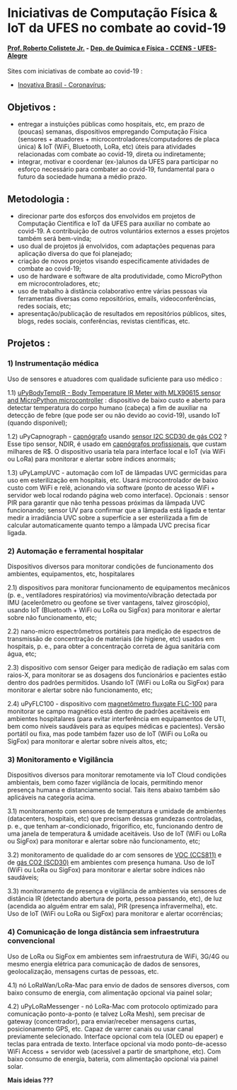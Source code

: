 # Iniciativas de Computação Física & IoT da UFES no combate ao covid-19

#### [Prof. Roberto Colistete Jr.](mailto:roberto.colistete@gmail.com) - [Dep. de Química e Física - CCENS - UFES-Alegre](http://alegre.ufes.br/ccens/departamento-de-quimica-e-fisica)

Sites com iniciativas de combate ao covid-19 :
- [Inovativa Brasil - Coronavírus](https://www.inovativabrasil.com.br/coronavirus/);

## Objetivos :
- entregar a instuições públicas como hospitais, etc, em prazo de (poucas) semanas, dispositivos empregando Computação Física (sensores + atuadores + microcontroladores/computadores de placa única) & IoT (WiFi, Bluetooth, LoRa, etc) úteis para atividades relacionadas com combate ao covid-19, direta ou indiretamente;
- integrar, motivar e coordenar (ex-)alunos da UFES para participar no esforço necessário para combater ao covid-19, fundamental para o futuro da sociedade humana a médio prazo.

## Metodologia :
- direcionar parte dos esforços dos envolvidos em projetos de Computação Científica e IoT da UFES para auxiliar no combate ao covid-19. A contribuição de outros voluntários externos a esses projetos também será bem-vinda;
- uso dual de projetos já envolvidos, com adaptações pequenas para aplicação diversa do que foi planejado;
- criação de novos projetos visando especificamente atividades de combate ao covid-19;
- uso de hardware e software de alta produtividade, como MicroPython em microcontroladores, etc;
- uso de trabalho à distância colaborativo entre várias pessoas via ferramentas diversas como repositórios, emails, 
videoconferências, redes sociais, etc;
- apresentação/publicação de resultados em repositórios públicos, sites, blogs, redes sociais, conferências, revistas científicas, etc.

## Projetos :

### 1) Instrumentação médica

Uso de sensores e atuadores com qualidade suficiente para uso médico :

1.1) [uPyBodyTempIR - Body Temperature IR Meter with MLX90615 sensor and MicroPython microcontroller](https://github.com/rcolistete/uPyBodyTempIR) : dispositivo de baixo custo e aberto para detectar temperatura do corpo humano (cabeça) a fim de auxiliar na detecção de febre (que pode ser ou não devido ao covid-19), usando IoT (quando disponível);

1.2) uPyCapnograph - [capnógrafo](https://en.wikipedia.org/wiki/Capnography) usando [sensor I2C SCD30 de gás CO2](https://www.sensirion.com/en/environmental-sensors/carbon-dioxide-sensors/carbon-dioxide-sensors-co2/) ? Esse tipo sensor, NDIR, é usado em [capnógrafos profissionais](https://www.howequipmentworks.com/capnography/), que custam milhares de R$. O dispositivo usaria tela para interface local e IoT (via WiFi ou LoRa) para monitorar e alertar sobre índices anormais; 

1.3) uPyLampUVC - automação com IoT de lâmpadas UVC germicidas para uso em esterilização em hospitais, etc. Usará microcontrolador de baixo custo com WiFi e relê, acionando via software (ponto de acesso WiFi + servidor web local rodando página web como interface). Opcionais : sensor PIR para garantir que não tenha pessoas próximas da lâmpada UVC funcionando; sensor UV para confirmar que a lâmpada está ligada e tentar medir a irradiância UVC sobre a superfície a ser esterilizada a fim de calcular automaticamente quanto tempo a lâmpada UVC precisa ficar ligada.

### 2) Automação e ferramental hospitalar

Dispositivos diversos para monitorar condições de funcionamento dos ambientes, equipamentos, etc, hospitalares

2.1) dispositivos para monitorar funcionamento de equipamentos mecânicos (p. e., ventiladores respiratórios) via movimento/vibração detectada por IMU (acelerômetro ou geofone se tiver vantagens, talvez giroscópio), usando IoT (Bluetooth + WiFi ou LoRa ou SigFox) para monitorar e alertar sobre não funcionamento, etc;

2.2) nano-micro espectrômetros portáteis para medição de espectros de transmissão de concentração de materiais (de higiene, etc) usados em hospitais, p. e., para obter a concentração correta de água sanitária com água, etc;

2.3) dispositivo com sensor Geiger para medição de radiação em salas com raios-X, para monitorar se as dosagens dos funcionários e pacientes estão dentro dos padrões permitidos. Usando IoT (WiFi ou LoRa ou SigFox) para monitorar e alertar sobre não funcionamento, etc;

2.4) uPyFLC100 - dispositivo com [magnetômetro fluxgate FLC-100](https://www.stefan-mayer.com/en/products/magnetometers-and-sensors/magnetic-field-sensor-flc-100.html) para monitorar se campo magnético está dentro de padrões aceitáveis em ambientes hospitalares (para evitar interferência em equipamentos de UTI, bem como niveis saudáveis para as equipes médicas e pacientes). Versão portátil ou fixa, mas pode também fazer uso de  IoT (WiFi ou LoRa ou SigFox) para monitorar e alertar sobre níveis altos, etc;

### 3) Monitoramento e Vigilância

Dispositivos diversos para monitorar remotamente via IoT Cloud condições ambientais, bem como fazer vigilância de locais, permitindo menor presença humana e distanciamento social. Tais itens abaixo também são aplicáveis na categoria acima.

3.1) monitoramento com sensores de temperatura e umidade de ambientes (datacenters, hospitais, etc) que precisam dessas grandezas controladas, p. e., que tenham ar-condicionado, frigorífico, etc, funcionando dentro de uma janela de temperatura & umidade aceitáveis. Uso de IoT (WiFi ou LoRa ou SigFox) para monitorar e alertar sobre não funcionamento, etc;

3.2) monitoramento de qualidade do ar com sensores de [VOC (CCS811)](https://ams.com/ccs811) e de [gás CO2 (SCD30)](https://www.sensirion.com/en/environmental-sensors/carbon-dioxide-sensors/carbon-dioxide-sensors-co2/) em ambientes com  presença humana. Uso de IoT (WiFi ou LoRa ou SigFox) para monitorar e alertar sobre índices não saudáveis;

3.3) monitoramento de presença e vigilância de ambientes via sensores de distância IR (detectando abertura de porta, pessoa passando, etc), de luz (acendida ao alguém entrar em sala), PIR (presença infravermelha), etc. Uso de IoT (WiFi ou LoRa ou SigFox) para monitorar e alertar ocorrências;

### 4) Comunicação de longa distância sem infraestrutura convencional

Uso de LoRa ou SigFox em ambientes sem infraestrutura de WiFi, 3G/4G ou mesmo energia elétrica para comunicação de dados de sensores, geolocalização, mensagens curtas de pessoas, etc.

4.1) nó LoRaWan/LoRa-Mac para envio de dados de sensores diversos, com baixo consumo de energia, com alimentação opcional via painel solar;

4.2) uPyLoRaMessenger - nó LoRa-Mac com protocolo optimizado para comunicação ponto-a-ponto (e talvez LoRa Mesh), sem precisar de gateway (concentrador), para enviar/receber mensagens curtas, posicionamento GPS, etc. Capaz de varrer canais ou usar canal previamente selecionado. Interface opcional com tela (OLED ou epaper) e teclas para entrada de texto. Interface opcional via modo ponto-de-acesso WiFi Access + servidor web (acessível a partir de smartphone, etc). Com baixo consumo de energia, bateria, com alimentação opcional via painel solar.

**Mais ideias ???**


